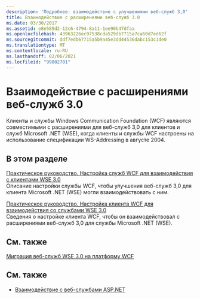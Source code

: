```yaml
---
description: 'Подробнее: взаимодействие с улучшениями веб-служб 3,0'
title: Взаимодействие с расширениями веб-служб 3.0
ms.date: 03/30/2017
ms.assetid: e8e589d2-12c6-4794-8a11-1ee90b47dfaa
ms.openlocfilehash: 43963226ec97538cda529db7715a7ca60d7ed62f
ms.sourcegitcommit: ddf7edb67715a5b9a45e3dd44536dabc153c1de0
ms.translationtype: MT
ms.contentlocale: ru-RU
ms.lasthandoff: 02/06/2021
ms.locfileid: "99802701"
---
```

# <a name="interoperability-with-web-services-enhancements-30"></a>Взаимодействие с расширениями веб-служб 3.0

Клиенты и службы Windows Communication Foundation (WCF) являются совместимыми с расширениями для веб-служб 3,0 для клиентов и служб Microsoft .NET (WSE), когда клиенты и службы WCF настроены на использование спецификации WS-Addressing в августе 2004.  
  
## <a name="in-this-section"></a>В этом разделе  

 [Практическое руководство. Настройка служб WCF для взаимодействия с клиентами WSE 3.0](how-to-configure-wcf-services-to-interoperate-with-wse-3-0-clients.md)  
 Описание настройки службы WCF, чтобы улучшения веб-служб 3,0 для клиента Microsoft .NET (WSE) могли взаимодействовать с ним.  
  
 [Практическое руководство. Настройка клиента WCF для взаимодействия со службами WSE 3.0](how-to-configure-a-wcf-client-to-interoperate-with-wse3-0-services.md)  
 Сведения о настройке клиента WCF, чтобы он взаимодействовал с расширениями веб-служб 3,0 для службы Microsoft .NET (WSE).  
  
## <a name="related-sections"></a>См. также  

 [Миграция веб-служб WSE 3.0 на платформу WCF](migrating-wse-3-0-web-services-to-wcf.md)  
  
## <a name="see-also"></a>См. также

- [Взаимодействие с веб-службами ASP.NET](interop-with-aspnet-web-services.md)
